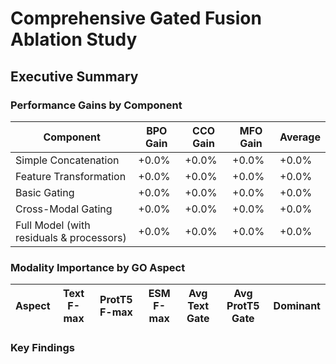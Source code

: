 # Comprehensive Gated Fusion Ablation Study

## Executive Summary

### Performance Gains by Component

| Component | BPO Gain | CCO Gain | MFO Gain | Average |
|-----------|----------|----------|----------|----------|
| Simple Concatenation | +0.0% | +0.0% | +0.0% | +0.0% |
| Feature Transformation | +0.0% | +0.0% | +0.0% | +0.0% |
| Basic Gating | +0.0% | +0.0% | +0.0% | +0.0% |
| Cross-Modal Gating | +0.0% | +0.0% | +0.0% | +0.0% |
| Full Model (with residuals & processors) | +0.0% | +0.0% | +0.0% | +0.0% |

### Modality Importance by GO Aspect

| Aspect | Text F-max | ProtT5 F-max | ESM F-max | Avg Text Gate | Avg ProtT5 Gate | Dominant |
|--------|------------|--------------|-----------|---------------|-----------------|----------|

### Key Findings

